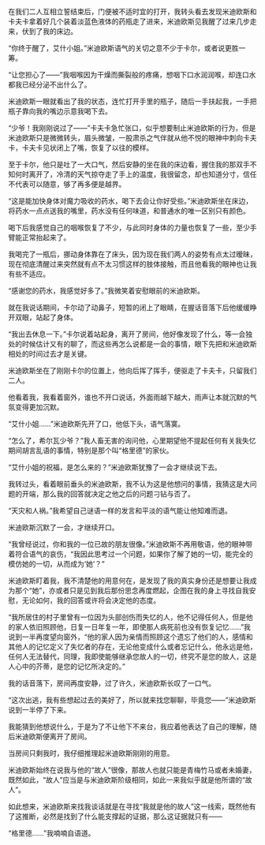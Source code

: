 在我们二人互相立誓结束后，门便被不适时宜的打开，我转头看去发现米迪欧斯和卡夫卡拿着好几个装着淡蓝色液体的药瓶走了进来，米迪欧斯见我醒了过来几步走来，伏到了我的床边。

“你终于醒了，艾什小姐。”米迪欧斯语气的关切之意不少于卡尔，或者说更胜一筹。

“让您担心了——”我咽喉因为干燥而撕裂般的疼痛，想咽下口水润润喉，却连口水都我已经分泌不出什么了。

米迪欧斯一眼就看出了我的状态，连忙打开手里的瓶子，随后一手扶起我，一手把瓶子靠向我的嘴边示意我喝下去。

“少爷！我刚刚说过了——”卡夫卡急忙张口，似乎想要制止米迪欧斯的行为，但是米迪欧斯只是微微转头，眉头微皱，一股肃杀之气伴就从他不悦的眼神中刺向卡夫卡，卡夫卡见状闭上了嘴，恢复了以往的模样。

至于卡尔，他只是吐了一大口气，然后安静的坐在我的床边看，握住我的那双手不知何时离开了，冷清的天气掠夺走了手上的温度，我很留念，却也知道分寸，信任不代表可以随意，够了再多便是越界。

“这是能加快身体对魔力吸收的药水，喝下去会让你好受些。”米迪欧斯坐在床边，将药水一点点送我的嘴里，药水没有任何味道，和普通水的唯一区别只有颜色。

喝下后我感觉自己的咽喉恢复了不少，与此同时身体的力量也恢复了一些，至少手臂能正常抬起来了。

我喝完了一瓶后，挪动身体靠在了床头，因为现在我们两人的姿势有点太过暧昧，现在彻底清醒过来突然就有点不太习惯这样的肢体接触，而且他看我的眼神也让我有些不适应。

“感谢您的药水，我感觉好多了。”我微笑着安慰眼前的米迪欧斯。

就在我说话期间，卡尔动了动鼻子，短暂的闭上了眼睛，在握话音落下后他缓缓睁开双眼，站起了身体。

“我出去休息一下。”卡尔说着站起身，离开了房间，他好像发现了什么，等一会独处的时候估计又有的聊了，而这些再怎么说都是一会的事情，眼下先把和米迪欧斯相处的时间过去才是关键。

米迪欧斯坐在了刚刚卡尔的位置上，他向后挥了挥手，便驱走了卡夫卡，只留我们二人。

他看着我，我看着窗外，谁也不开口说话，外面雨越下越大，雨声让本就沉默的气氛变得更加沉默。

“艾什小姐……”米迪欧斯先开了口，他低下头，语气落寞。

“怎么了，希尔瓦少爷？”我人畜无害的询问他，心里期望他不提起任何有关我失忆期间胡言乱语的事情，特别是那个叫“格里德”的家伙。

“艾什小姐的祝福，是怎么来的？”米迪欧斯犹豫了一会才继续说下去。

我转过头，看着眼前垂头的米迪欧斯，我不认为这是他想问的事情，我猜这是大问题的开端，那么我的回答就决定之他之后的问题刁钻与否了。

“天灾和人祸。”我希望自己谜语一样的发言和平淡的语气能让他知难而退。

米迪欧斯沉默了一会，才继续开口。

“我曾经说过，你和我的一位已故的朋友很像。”米迪欧斯不再用敬语，他的眼神带着符合语气的哀伤，“我因此思考过一个问题，如果你了解了她的一切，能完全的模仿她的一切，从而成为‘她’？”

米迪欧斯盯着我，我不清楚他的用意何在，是发现了我的真实身份还是想要让我成为那个“她”，亦或者只是见到我后那份思念再度燃起，企图在我的身上寻找自我安慰，无论如何，我的回答或许将会决定他的态度。

“我所居住的村子里曾有一位因为头部创伤而失忆的人，他不记得任何人，但是他的家人依旧照顾他，日复一日年复一年，即使那人病死前也没有恢复记忆……”我说到一半再度望向窗外，“他的家人因为亲情而照顾这个遗忘了他们的人，感情和其他人的记忆定义了失忆者的存在，无论他变成什么或者忘记什么，他永远是他，任何人无法替代，同理，我即使能够继承您故人的一切，终究不是您的故人，这是人心中的芥蒂，是您的记忆所决定的。”

我的话音落下，房间再度安静，过了许久，米迪欧斯长叹了一口气。

“这次出逃，我有些想起过去的美好了，所以就来找您聊聊，毕竟您——”米迪欧斯说到一半停了下来。

我能猜到他想说什么，于是为了不让他下不来台，我应着他表达了自己的理解，随后米迪欧斯便离开了房间。

当房间只剩我时，我仔细推理起米迪欧斯刚刚的用意。

米迪欧斯始终在说我与他的“故人”很像，那故人也就只能是青梅竹马或者未婚妻，既然如此，“故人”应当是与米迪欧斯阶级相同，如此一来我似乎就是他所谓的“故人”。

如此想来，米迪欧斯来找我谈话就是在寻找“我就是他的故人”这一线索，既然他有了这推断，必然是找到了什么能支撑起的证据，那么这证据就只有——

“格里德……”我喃喃自语道。


